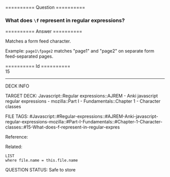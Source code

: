 ========== Question ==========  

### What does `\f` represent in regular expressions?  

========== Answer ==========  

Matches a form feed character.

Example: `page1\fpage2` matches "page1" and "page2" on separate form
feed-separated pages.

========== Id ==========  
15

---

DECK INFO

TARGET DECK: Javascript::Regular expressions::AJREM - Anki javascript regular expressions - mozilla::Part I - Fundamentals::Chapter 1 - Character classes

FILE TAGS: #Javascript::#Regular-expressions::#AJREM-Anki-javascript-regular-expressions-mozilla::#Part-I-Fundamentals::#Chapter-1-Character-classes::#15-What-does-f-represent-in-regular-expres

Reference:

Related:

```dataview
LIST
where file.name = this.file.name
```


QUESTION STATUS: Safe to store
